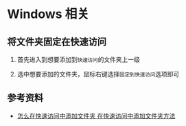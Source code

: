 # Windows 相关

## 将文件夹固定在快速访问

1. 首先进入到想要添加到`快速访问`的文件夹上一级

2. 选中想要添加的文件夹，鼠标右键选择`固定到快速访问`选项即可

## 参考资料

- [怎么在快速访问中添加文件夹 在快速访问中添加文件夹方法](https://product.pconline.com.cn/itbk/software/win10/1387/13870985.html#:~:text=%E3%80%80%E3%80%80%E4%BE%8B%E5%A6%82%EF%BC%9A%E6%88%91%E9%9C%80%E8%A6%81%E5%B0%86C%E7%9B%98%E4%B8%8B%E7%9A%84%E2%80%9CWindows%E2%80%9D%E6%96%87%E4%BB%B6%E5%A4%B9%E6%B7%BB%E5%8A%A0%E5%88%B0%E5%BF%AB%E9%80%9F%E8%AE%BF%E9%97%AE%E4%B8%AD%EF%BC%8C%E6%89%93%E5%BC%80C%E7%9B%98%E5%8D%B3%E5%8F%AF%EF%BC%9B,%E3%80%80%E3%80%802%E3%80%81%E9%80%89%E4%B8%AD%E2%80%9CWindows%E2%80%9D%E6%96%87%E4%BB%B6%E5%A4%B9%EF%BC%8C%E5%86%8D%E5%8F%B3%E5%87%BB%E9%80%89%E6%8B%A9%E3%80%90%E5%9B%BA%E5%AE%9A%E5%88%B0%E5%BF%AB%E9%80%9F%E8%AE%BF%E9%97%AE%E3%80%91%E9%80%89%E9%A1%B9%EF%BC%9B%20%E3%80%80%E3%80%803%E3%80%81%E7%84%B6%E5%90%8E%E5%9C%A8%E5%B7%A6%E4%BE%A7%E5%B1%95%E5%BC%80%E2%80%9C%E5%BF%AB%E9%80%9F%E8%AE%BF%E9%97%AE%E2%80%9D%EF%BC%8C%E5%8F%AF%E4%BB%A5%E7%9C%8B%E5%88%B0Windows%E6%96%87%E4%BB%B6%E5%A4%B9%E5%B7%B2%E7%BB%8F%E6%88%90%E5%8A%9F%E6%B7%BB%E5%8A%A0%E5%88%B0%E5%BF%AB%E9%80%9F%E8%AE%BF%E9%97%AE%E4%B8%AD%E4%BA%86%EF%BC%9B)
